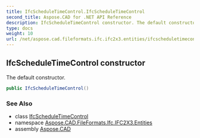 ```yaml
---
title: IfcScheduleTimeControl.IfcScheduleTimeControl
second_title: Aspose.CAD for .NET API Reference
description: IfcScheduleTimeControl constructor. The default constructor
type: docs
weight: 10
url: /net/aspose.cad.fileformats.ifc.ifc2x3.entities/ifcscheduletimecontrol/ifcscheduletimecontrol/
---
```

## IfcScheduleTimeControl constructor

The default constructor.

```csharp
public IfcScheduleTimeControl()
```

### See Also

* class [IfcScheduleTimeControl](../)
* namespace [Aspose.CAD.FileFormats.Ifc.IFC2X3.Entities](../../ifcscheduletimecontrol/)
* assembly [Aspose.CAD](../../../)


